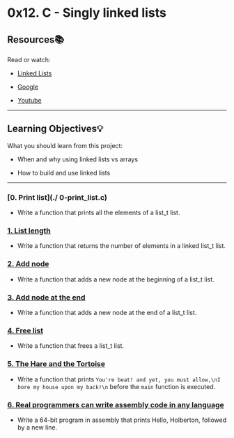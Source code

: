 # 0x12. C - Singly linked lists



## Resources:books:

Read or watch:

* [Linked Lists](https://intranet.hbtn.io/rltoken/2WOe5XO84Puxd4Y1FUJwVQ)

* [Google](https://intranet.hbtn.io/rltoken/jiyCC9L1Axkl_nEmuh4j3w)

* [Youtube](https://intranet.hbtn.io/rltoken/DcEVPdONWy2p1x8XPH53Uw)



---

## Learning Objectives:bulb:

What you should learn from this project:



* When and why using linked lists vs arrays

* How to build and use linked lists



---



### [0. Print list](./ 0-print_list.c)

* Write a function that prints all the elements of a list_t list.





### [1. List length](./1-list_len.c)

* Write a function that returns the number of elements in a linked list_t list.





### [2. Add node](./2-add_node.c)

* Write a function that adds a new node at the beginning of a list_t list.





### [3. Add node at the end](./3-add_node_end.c)

* Write a function that adds a new node at the end of a list_t list.





### [4. Free list](./4-free_list.c)

* Write a function that frees a list_t list.





### [5. The Hare and the Tortoise](./100-first.c)

* Write a function that prints `You're beat! and yet, you must allow,\nI bore my house upon my back!\n` before the `main` function is executed.





### [6. Real programmers can write assembly code in any language](./101-hello_holberton.asm)

* Write a 64-bit program in assembly that prints Hello, Holberton, followed by a new line.
